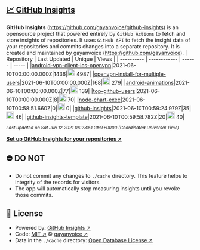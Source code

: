 ## [:chart_with_upwards_trend: GitHub Insights](https://github.com/gayanvoice/github-insights)
**GitHub Insights** (https://github.com/gayanvoice/github-insights) is an opensource project that powered entirely by  `GitHub Actions` to fetch and store insights of repositories.
It uses `GitHub API` to fetch the insight data of your repositories and commits changes into a separate repository. It is created and maintained by gayanvoice (https://github.com/gayanvoice).
| Repository | Last Updated | Unique | Views |
 | ---------- | ------------ | ------ | ----- |
|[android-vpn-client-ics-openvpn](https://github.com/gayanvoice/insights/tree/master/readme/207237845/week.md)|2021-06-10T00:00:00.000Z|1436|<img alt="Response time graph" src="https://github.com/gayanvoice/insights/raw/master/graph/207237845/small/week.png" height="20"> 4987|
|[openvpn-install-for-multiple-users](https://github.com/gayanvoice/insights/tree/master/readme/208378302/week.md)|2021-06-10T00:00:00.000Z|168|<img alt="Response time graph" src="https://github.com/gayanvoice/insights/raw/master/graph/208378302/small/week.png" height="20"> 279|
|[android-animations](https://github.com/gayanvoice/insights/tree/master/readme/209241190/week.md)|2021-06-10T00:00:00.000Z|77|<img alt="Response time graph" src="https://github.com/gayanvoice/insights/raw/master/graph/209241190/small/week.png" height="20"> 139|
|[top-github-users](https://github.com/gayanvoice/insights/tree/master/readme/373383893/week.md)|2021-06-10T00:00:00.000Z|8|<img alt="Response time graph" src="https://github.com/gayanvoice/insights/raw/master/graph/373383893/small/week.png" height="20"> 70|
|[node-chart-exec](https://github.com/gayanvoice/insights/tree/master/readme/370678191/week.md)|2021-06-10T00:58:51.660Z|0|<img alt="Response time graph" src="https://github.com/gayanvoice/insights/raw/master/graph/370678191/small/week.png" height="20"> 0|
|[github-insights](https://github.com/gayanvoice/insights/tree/master/readme/372371373/week.md)|2021-06-10T00:59:24.979Z|35|<img alt="Response time graph" src="https://github.com/gayanvoice/insights/raw/master/graph/372371373/small/week.png" height="20"> 46|
|[github-insights-template](https://github.com/gayanvoice/insights/tree/master/readme/372372861/week.md)|2021-06-10T00:59:58.782Z|20|<img alt="Response time graph" src="https://github.com/gayanvoice/insights/raw/master/graph/372372861/small/week.png" height="20"> 40|

<small><i>Last updated on Sat Jun 12 2021 06:23:51 GMT+0000 (Coordinated Universal Time)</i></small>

[**Set up GitHub Insights for your repositories ↗️**](https://github.com/gayanvoice/github-insights)
## ⛔ DO NOT
- Do not commit any changes to `./cache` directory. This feature helps to integrity of the records for visitors.
- The app will automatically stop measuring insights until you revoke those commits.
## 📄 License
- Powered by: [GitHub Insights ↗️](https://github.com/gayanvoice/github-insights)
- Code: [MIT ↗️](./LICENSE) © [gayanvoice ↗️](https://github.com/gayanvoice)
- Data in the `./cache` directory: [Open Database License ↗️](https://opendatacommons.org/licenses/odbl/1-0/)